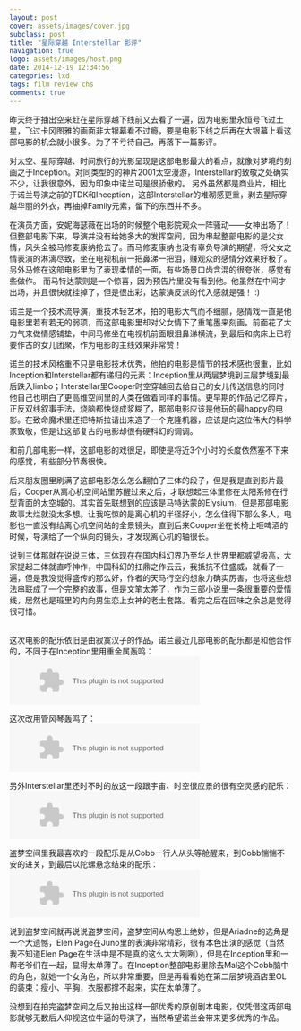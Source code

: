 ```yaml
---
layout: post
cover: assets/images/cover.jpg
subclass: post
title: "星际穿越 Interstellar 影评"
navigation: true
logo: assets/images/host.png
date: 2014-12-19 12:34:56
categories: lxd
tags: film review chs
comments: true
---
```


昨天终于抽出空来赶在星际穿越下线前又去看了一遍，因为电影里永恒号飞过土星，飞过卡冈图雅的画面非大银幕看不过瘾，要是电影下线之后再在大银幕上看这部电影的机会就小很多。为了不亏待自己，再落下一篇影评。

对太空、星际穿越、时间旅行的光影呈现是这部电影最大的看点，就像对梦境的刻画之于Inception。对同类型的的神片2001太空漫游，Interstellar的致敬之处确实不少，让我很意外，因为印象中诺兰可是很骄傲的。
另外虽然都是商业片，相比于诺兰导演之前的TDK和Inception，这部Interstellar的堆砌感更重，剥去星际穿越华丽的外衣，再抽掉Family元素，留下的东西并不多。

在演员方面，安妮海瑟薇在出场的时候整个电影院观众一阵骚动——女神出场了！但整部电影下来，导演并没有给她多大的发挥空间，因为串起整部电影的是父女情，风头全被马修麦康纳抢去了。而马修麦康纳也没有辜负导演的期望，将父女之情表演的淋漓尽致，坐在电视机前一把鼻涕一把泪，赚观众的感情分效果好极了。另外马修在这部电影里为了表现柔情的一面，有些场景口齿含混的很夸张，感觉有些做作。 而马特达蒙则是一个惊喜，因为预告片里没有看到他。他虽然在中间才出场，并且很快就挂掉了，但是很出彩，达蒙演反派的代入感就是强！ :)

诺兰是一个技术流导演，重技术轻艺术，拍的电影大气而不细腻，感情戏一直是他电影里若有若无的弱项，而这部电影里却对父女情下了重笔墨来刻画。前面花了大力气来做情感铺垫，中间马修坐在电视机前面眼泪鼻涕横流，到最后和病床上已将要作古的女儿团聚，作为电影的主线效果非常赞！

诺兰的技术风格重不只是电影技术优秀，他拍的电影是情节的技术感也很重，比如Inception和Interstellar都有递归的元素：Inception里从两层梦境到三层梦境到最后跌入limbo；Interstellar里Cooper时空穿越回去给自己的女儿传送信息的同时他自己也明白了更高维空间里的人类在做着同样的事情。更早期的作品记忆碎片，正反双线叙事手法，烧脑都快烧成浆糊了，那部电影应该是他玩的最happy的电影。在致命魔术里还把特斯拉请出来造了一个克隆机器，应该是向这位伟大的科学家致敬，但是让这部复古的电影却很有硬科幻的调调。

和前几部电影一样，这部电影的戏很足，即使是将近3个小时的长度依然塞不下来的感觉，有些部分节奏很快。

后来朋友圈里刷满了这部电影怎么怎么翻拍了三体的段子，但是我是直到影片最后，Cooper从离心机空间站里苏醒过来之后，才联想起三体里修在太阳系修在行型背面的太空城的。其实首先联想到的应该是马特达蒙的Elysium，但是那部电影故事太烂就没太多想。让我吃惊的是离心机的半径好小，怎么住得下那么多人，电影也一直没有给离心机空间站的全景镜头，直到后来Cooper坐在长椅上咂啤酒的时候，导演给了一个纵向的镜头，才发现离心机的轴很长。

说到三体那就在说说三体，三体现在在国内科幻界乃至华人世界里都威望极高，大家提起三体就直呼神作，中国科幻的扛鼎之作云云，我抵抗不住盛威，就看了一遍，但是我没觉得盛传的那么好，作者的天马行空的想象力确实厉害，也将这些想法串联成了一个完整的故事，但是文笔太差了，作为三部小说里一条很重要的爱情线，居然也是班里的内向男生恋上女神的老土套路。看完之后在回味之余总是觉得很可惜。

<br />
这次电影的配乐依旧是由寂寞汉子的作品，诺兰最近几部电影的配乐都是和他合作的，不同于在Inception里用重金属轰鸣：
<br />
<embed src="http://music.163.com/style/swf/widget.swf?sid=1426503&type=2&auto=0&width=320&height=66" width="340" height="86"  allowNetworking="all" />

这次改用管风琴轰鸣了：
<br />
<embed src="http://music.163.com/style/swf/widget.swf?sid=29734868&type=2&auto=0&width=320&height=66" width="340" height="86"  allowNetworking="all" />

另外Interstellar里还时不时的放这一段跟宇宙、时空很应景的很有空灵感的配乐：
<br />
<embed src="http://music.163.com/style/swf/widget.swf?sid=29734857&type=2&auto=0&width=320&height=66" width="340" height="86"  allowNetworking="all" />


盗梦空间里我最喜欢的一段配乐是从Cobb一行人从头等舱醒来，到Cobb惴惴不安的进关，到最后以陀螺悬念结束的配乐：
<br />
<embed src="http://music.163.com/style/swf/widget.swf?sid=1426503&type=2&auto=0&width=320&height=66" width="340" height="86"  allowNetworking="all" />


说到盗梦空间就再说说盗梦空间，盗梦空间从构思上绝妙，但是Ariadne的选角是一个大遗憾，Elen Page在Juno里的表演非常精彩，很有本色出演的感觉（当然我不知道Elen Page在生活中是不是真的这么大大咧咧），但是在Inception里和一帮老爷们在一起，显得太单薄了。在Inception整部电影里除去Mal这个Cobb脑中的角色，就她一个女角色，所以非常重要，但是再看看她在第二层梦境酒店里OL的装束：瘦小、平胸，衣服都撑不起来，实在太单薄了。

没想到在拍完盗梦空间之后又拍出这样一部优秀的原创剧本电影，仅凭借这两部电影就够无数后人仰视这位牛逼的导演了，当然希望诺兰会带来更多优秀的作品。
